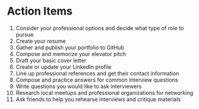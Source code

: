 # Action Items 
1. Consider your professional options and decide what type of role to pursue
2. Create your resume
3. Gather and publish your portfolio to GitHub
4. Compose and memorize your elevator pitch
5. Draft your basic cover letter
6. Create or update your LinkedIn profile
7. Line up professional references and get their contact information
8. Compose and practice answers for common interview questions
9. Write questions you would like to ask interviewers
10. Research local meetups and professional organizations for networking
11. Ask friends to help you rehearse interviews and critique materials 
